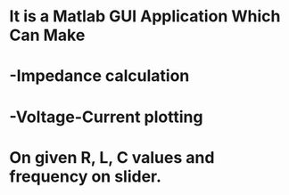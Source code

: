 # It is a Matlab GUI Application Which Can Make

# -Impedance calculation
# -Voltage-Current plotting

# On given R, L, C values and frequency on slider.
